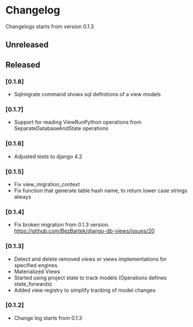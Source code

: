 # Changelog
Changelogs starts from version 0.1.3

## Unreleased

## Released

### [0.1.8]
- Sqlmigrate command shows sql definitions of a view models

### [0.1.7]
- Support for reading ViewRunPython operations from SeparateDatabaseAndState operations

### [0.1.6]
- Adjusted tests to django 4.2

### [0.1.5]
- Fix view_migration_context
- Fix function that generate table hash name, to return lower case strings always 

### [0.1.4]
- Fix broken migration from 0.1.3 version.  https://github.com/BezBartek/django-db-views/issues/20


### [0.1.3]
- Detect and delete removed views or views implementations for specified engines.
- Materialized Views
- Started using project state to track models (Operations defines state_forwards)
- Added view registry to simplify tracking of model changes

### [0.1.2]
- Change log starts from 0.1.3
